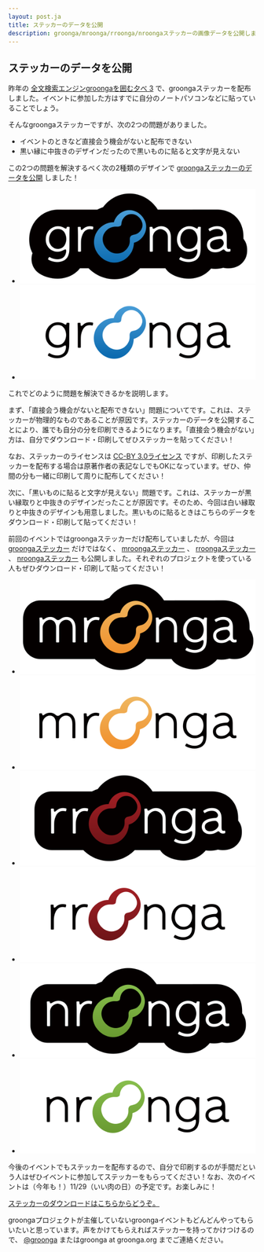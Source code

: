 ```yaml
---
layout: post.ja
title: ステッカーのデータを公開
description: groonga/mroonga/rroonga/nroongaステッカーの画像データを公開しました
---
```

## ステッカーのデータを公開

昨年の [全文検索エンジンgroongaを囲む夕べ
3](http://atnd.org/events/33070)
で、groongaステッカーを配布しました。イベントに参加した方はすでに自分のノートパソコンなどに貼っていることでしょう。

そんなgroongaステッカーですが、次の2つの問題がありました。

-   イベントのときなど直接会う機会がないと配布できない
-   黒い縁に中抜きのデザインだったので黒いものに貼ると文字が見えない

この2つの問題を解決するべく次の2種類のデザインで
[groongaステッカーのデータを公開](/ja/sticker/) しました！

-   ![groongaステッカー（黒）](/images/stickers/basic/groonga-sticker-black.svg "groongaステッカー（黒）")
-   ![groongaステッカー（白）](/images/stickers/basic/groonga-sticker-white.svg "groongaステッカー（白）")

これでどのように問題を解決できるかを説明します。

まず、「直接会う機会がないと配布できない」問題についてです。これは、ステッカーが物理的なものであることが原因です。ステッカーのデータを公開することにより、誰でも自分の分を印刷できるようになります。「直接会う機会がない」方は、自分でダウンロード・印刷してぜひステッカーを貼ってください！

なお、ステッカーのライセンスは [CC-BY
3.0ライセンス](http://creativecommons.org/licenses/by/3.0/deed.ja)
ですが、印刷したステッカーを配布する場合は原著作者の表記なしでもOKになっています。ぜひ、仲間の分も一緒に印刷して周りに配布してください！

次に、「黒いものに貼ると文字が見えない」問題です。これは、ステッカーが黒い縁取りと中抜きのデザインだったことが原因です。そのため、今回は白い縁取りと中抜きのデザインも用意しました。黒いものに貼るときはこちらのデータをダウンロード・印刷して貼ってください！

前回のイベントではgroongaステッカーだけ配布していましたが、今回は
[groongaステッカー](/ja/sticker/#groonga) だけではなく、
[mroongaステッカー](/ja/sticker/#mroonga) 、
[rroongaステッカー](/ja/sticker/#rroonga) 、
[nroongaステッカー](/ja/sticker/#nroonga)
も公開しました。それぞれのプロジェクトを使っている人もぜひダウンロード・印刷して貼ってください！

-   ![mroongaステッカー（黒）](/images/stickers/basic/mroonga-sticker-black.svg "mroongaステッカー（黒）")
-   ![mroongaステッカー（白）](/images/stickers/basic/mroonga-sticker-white.svg "mroongaステッカー（白）")
-   ![rroongaステッカー（黒）](/images/stickers/basic/rroonga-sticker-black.svg "rroongaステッカー（黒）")
-   ![rroongaステッカー（白）](/images/stickers/basic/rroonga-sticker-white.svg "rroongaステッカー（白）")
-   ![nroongaステッカー（黒）](/images/stickers/basic/nroonga-sticker-black.svg "nroongaステッカー（黒）")
-   ![nroongaステッカー（白）](/images/stickers/basic/nroonga-sticker-white.svg "nroongaステッカー（白）")

今後のイベントでもステッカーを配布するので、自分で印刷するのが手間だという人はぜひイベントに参加してステッカーをもらってください！なお、次のイベントは（今年も！）11/29（いい肉の日）の予定です。お楽しみに！

[ステッカーのダウンロードはこちらからどうぞ。](/ja/sticker/)

groongaプロジェクトが主催していないgroongaイベントもどんどんやってもらいたいと思っています。声をかけてもらえればステッカーを持ってかけつけるので、
[@groonga](https://twitter.com/groonga/) またはgroonga at groonga.org
までご連絡ください。
